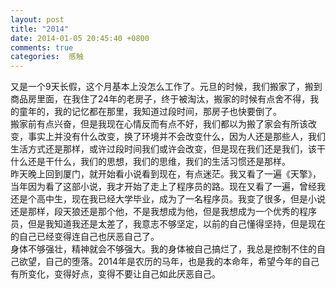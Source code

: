 ```yaml
---
layout: post
title: "2014"
date: 2014-01-05 20:45:40 +0800
comments: true
categories:  感触
---
```

又是一个9天长假，这个月基本上没怎么工作了。元旦的时候，我们搬家了，搬到商品房里面，在我住了24年的老房子，终于被淘汰，搬家的时候有点舍不得，我的童年的，我的记忆都在那里，我知道过段时间，那房子也快要倒了。  
搬家前有点兴奋，但是我现在心情反而有点不好，我们都以为搬了家会有所该改变，事实上并没有什么改变，换了环境并不会改变什么，因为人还是那些人，我们生活方式还是那样，或许过段时间我们或许会改变，但是现在我们还是我们，该干什么还是干什么，我们的思想，我们的思维，我们的生活习惯还是那样。  
昨天晚上回到厦门，就开始看小说看到现在，有点迷茫。我又看了一遍《天擎》，当年因为看了这部小说，我才开始了走上了程序员的路。现在又看了一遍，曾经我还是个高中生，现在我已经大学毕业，成为了一名程序员。我变了很多，但是小说还是那样，段天狼还是那个他，不是我想成为他，但是我想成为一个优秀的程序员，但是我知道我还是太差了，我意志不够坚定，以前的自己懂得坚持，但是现在的自己已经变得连自己也厌恶自己了。  
身体不够强壮，精神就会不够强大。我的身体被自己搞烂了，我总是控制不住的自己欲望，自己的堕落。2014年是农历的马年，也是我的本命年，希望今年的自己有所变化，变得好点，变得不要让自己如此厌恶自己。